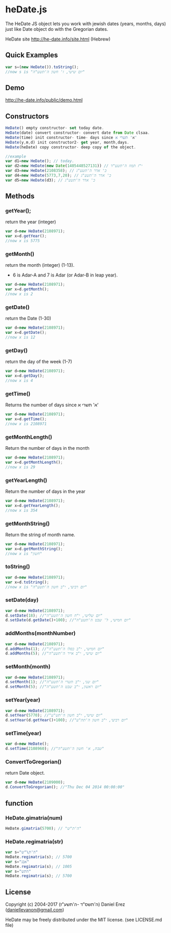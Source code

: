 # heDate.js

The HeDate JS object lets you work with jewish dates (years, months, days) just like Date object do with the Gregorian dates.

HeDate site http://he-date.info/site.html (Hebrew)

## Quick Examples

```javascript
var s=(new HeDate()).toString();
//now s is "יום שישי, ז' חשון ה'תשע"ה"
 ```
## Demo

http://he-date.info/public/demo.html
 

## Constructors

```javascript
HeDate() empty constructor- set today date.
HeDate(date) convert constructor- convert date from Date clsaa.
HeDate(time) init constructor- time- days since א' תשרי א'
HeDate(y,m,d) init constructor2- get year, month,days.
HeDate(heDate) copy constructor- deep copy of the object.

//example 
var d1=new HeDate(); // today.
var d2=new HeDate(new Date(1405448527131)) // י"ז תמוז ה'תשע"ד
var d3=new HeDate(2108358); // כ' אדר ה'תשע"ג
var d4=new HeDate(5773,7,20); // כ' אדר ה'תשע"ג
var d5=new HeDate(d3); // כ' אדר ה'תשע"ג

```

## Methods

### getYear();
return the year (integer)
```javascript
var d=new HeDate(2108971);
var x=d.getYear();
//now x is 5775
 ```

### getMonth()
return the month (integer) (1-13).

* 6 is Adar-A and 7 is Adar (or Adar-B in leap year).

```javascript
var d=new HeDate(2108971);
var x=d.getMonth();
//now x is 2
 ```

### getDate()
return the Date (1-30)

```javascript
var d=new HeDate(2108971);
var x=d.getDate();
//now x is 12
 ```

### getDay()
return the day of the week (1-7)

```javascript
var d=new HeDate(2108971);
var x=d.getDay();
//now x is 4
 ```

### getTime()
Returns the number of days since  א' תשרי א'
```javascript
var d=new HeDate(2108971);
var x=d.getTime();
//now x is 2108971
 ```

### getMonthLength()
Return the number of days in the month 

```javascript
var d=new HeDate(2108971);
var x=d.getMonthLength();
//now x is 29
 ```

### getYearLength()
Return the number of days in the year

```javascript
var d=new HeDate(2108971);
var x=d.getYearLength();
//now x is 354
 ```

### getMonthString()
Return the string of month name.

```javascript
var d=new HeDate(2108971);
var x=d.getMonthString();
//now x is "חשון"
 ```

### toString()

```javascript
var d=new HeDate(2108971);
var x=d.toString();
//now x is "יום רביעי, י"ב חשון ה'תשע"ה"
 ```

### setDate(day)
```javascript
var d=new HeDate(2108971);
d.setDate(18); //"יום שלישי, י"ח חשון ה'תשע"ה"
d.setDate(d.getDate()+100); //"יום חמישי, ל' שבט ה'תשע"ה"
 ```

### addMonths(monthNumber)
```javascript
var d=new HeDate(2108971);
d.addMonths(1); //"יום חמישי, י"ב כסלו ה'תשע"ה"
d.addMonths(5); //"יום שישי, י"ב אייר ה'תשע"ה" 
 ```

### setMonth(month)
```javascript
var d=new HeDate(2108971);
d.setMonth(1); //"יום שני, י"ב תשרי ה'תשע"ה"
d.setMonth(5); //"יום ראשון, י"ב שבט ה'תשע"ה"
 ```

### setYear(year)
```javascript
var d=new HeDate(2108971);
d.setYear(5770); //"יום שישי, י"ב חשון ה'תש"ע"
d.setYear(d.getYear()+100); //"יום רביעי, י"ב חשון ה'תת"ע"
 ```

### setTime(year)
```javascript
var d=new HeDate();
d.setTime(2108960); //"שבת, א' חשון ה'תשע"ה"
 ```

### ConvertToGregorian()
return Date object.
```javascript
var d=new HeDate(2109000);
d.ConvertToGregorian(); //"Thu Dec 04 2014 00:00:00"
 ```

## function

### HeDate.gimatria(num)

```javascript
HeDate.gimatria(5700); // "ה'ת"ש"
 ```

### HeDate.regimatria(str)
```javascript
var s="ה'ת\"ש"
HeDate.regimatria(s); // 5700
var s="אבג"
HeDate.regimatria(s); // 1005
var s="התש"
HeDate.regimatria(s); // 5700
 ```


## License
 
Copyright (c) 2004-2017 (ה'תשס"ד -ה'תשע"ז) Daniel Erez (daniellevanon@gmail.com)

HeDate may be freely distributed under the MIT license. (see LICENSE.md file)
 
